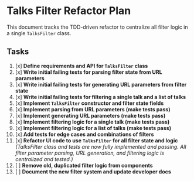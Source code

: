 # Talks Filter Refactor Plan

This document tracks the TDD-driven refactor to centralize all filter logic in a single `TalksFilter` class.

## Tasks

1. [x] **Define requirements and API for `TalksFilter` class**
2. [x] **Write initial failing tests for parsing filter state from URL parameters**
3. [x] **Write initial failing tests for generating URL parameters from filter state**
4. [x] **Write initial failing tests for filtering a single talk and a list of talks**
5. [x] **Implement `TalksFilter` constructor and filter state fields**
6. [x] **Implement parsing from URL parameters (make tests pass)**
7. [x] **Implement generating URL parameters (make tests pass)**
8. [x] **Implement filtering logic for a single talk (make tests pass)**
9. [x] **Implement filtering logic for a list of talks (make tests pass)**
10. [x] **Add tests for edge cases and combinations of filters**
11. [x] **Refactor UI code to use `TalksFilter` for all filter state and logic** _(TalksFilter class and tests are now fully implemented and passing. All filter parameter parsing, URL generation, and filtering logic is centralized and tested.)_
12. [ ] **Remove old, duplicated filter logic from components**
13. [ ] **Document the new filter system and update developer docs** 
